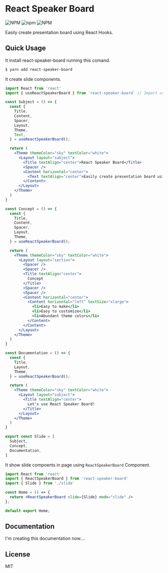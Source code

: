 # React Speaker Board
![NPM](https://img.shields.io/npm/l/react-speaker-board)
![npm](https://img.shields.io/npm/v/react-speaker-board)
![NPM](https://img.shields.io/npm/dw/react-speaker-board)

Easily create presentation board using React Hooks.

## Quick Usage
It install react-speaker-board running this comand.

```sh
$ yarn add react-speaker-board
```

It create slide components.
```jsx
import React from 'react'
import { useReactSpeakerBoard } from 'react-speaker-board' // Import useReactSpeakerBoard hooks.

const Subject = () => {
  const {
    Title,
    Content,
    Spacer,
    Layout,
    Theme,
    Text,
  } = useReactSpeakerBoard();

  return (
    <Theme themeColor="sky" textColor="white">
      <Layout layout="subject">
        <Title textAlign="center">React Speaker Board</Title>
        <Spacer />
        <Content horizontal="center">
          <Text textAlign="center">Easily create presentation board using React.</Text>
        </Content>
      </Layout>
    </Theme>
  )
}

const Concept = () => {
  const {
    Title,
    Content,
    Spacer,
    Layout,
    Theme,
  } = useReactSpeakerBoard();

  return (
    <Theme themeColor="sky" textColor="white">
      <Layout layout="section">
        <Spacer />
        <Spacer />
        <Title textAlign="center">
          Concept
        </Title>
        <Spacer />
        <Spacer />
        <Content horizontal="center">
          <Content horizontal="left" textSize="xlarge">
            <li>Easy to make</li>
            <li>Easy to customize</li>
            <li>Abundant theme colors</li>
          </Content>
        </Content>
      </Layout>
    </Theme>
  )
}

const Documentation = () => {
  const {
    Title,
    Layout,
    Theme,
  } = useReactSpeakerBoard();

  return (
    <Theme themeColor="sky" textColor="white">
      <Layout layout="subject">
        <Title textAlign="center">
          Let's use React Speaker Board!
        </Title>
      </Layout>
    </Theme>
  )
}

export const Slide = [
  Subject,
  Concept,
  Documentation,
]

```

It show slide compoents in page using `ReactSpeakerBoard` Component.
```jsx
import React from 'react'
import { ReactSpeakerBoard } from 'react-speaker-board'
import { Slide } from './slide'

const Home = () => {
  return <ReactSpeakerBoard slide={Slide} mode="slide" />
};

default export Home;
```

## Documentation
I'm creating this documentation now....

## License
MIT

